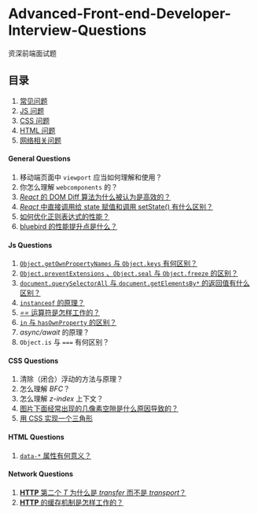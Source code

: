 # Advanced-Front-end-Developer-Interview-Questions

资深前端面试题

## 目录

 1. [常见问题](#general-questions) 
 1. [JS 问题](#js-questions) 
 1. [CSS 问题](#css-questions)
 1. [HTML 问题](#html-questions)
 1. [网络相关问题](#network-questions)

#### General Questions
 
 1. 移动端页面中 `viewport` 应当如何理解和使用？
 1. 你怎么理解 `webcomponents` 的？
 1. [_React_ 的 DOM Diff 算法为什么被认为是高效的？](http://www.jianshu.com/p/a2cc22779ec8)
 1. [_React_ 中直接调用给 state 赋值和调用 setState() 有什么区别？](https://medium.com/react-ecosystem/how-to-handle-state-in-react-6f2d3cd73a0c)
 1. [如何优化正则表达式的性能？](https://site-reliability.org/regular-expression-regex-performance-the-fundamental-guide-3d39e6af33af)
 1. [bluebird 的性能提升点是什么？](http://programmers.stackexchange.com/questions/278778/why-are-native-es6-promises-slower-and-more-memory-intensive-than-bluebird?answertab=votes#answer-279003)

#### Js Questions

 1. [`Object.getOwnPropertyNames` 与 `Object.keys` 有何区别？](http://jsbin.com/mibayi/edit?js,console)
 1. [`Object.preventExtensions` 、`Object.seal` 与 `Object.freeze` 的区别？](https://jsbin.com/kamowo/3/edit?html,js,output)
 1. [`document.querySelectorAll` 与 `document.getElementsBy*` 的返回值有什么区别？](https://jsbin.com/micuvigadi/edit?html,js,console)
 1. [`instanceof` 的原理？](http://jsbin.com/puxiyib/edit?html,js,console)
 1. [_==_ 运算符是怎样工作的？](http://yanni4night.com/2014/08/29/principle-==/)
 1. [`in` 与 `hasOwnProperty` 的区别？](http://jsbin.com/mumoho/edit?js,console)
 1. _async/await_ 的原理？
 1. `Object.is` 与 `===` 有何区别？

#### CSS Questions

 1. 清除（闭合）浮动的方法与原理？
 1. 怎么理解 _BFC_？
 1. 怎么理解 _z-index_ 上下文？
 1. [图片下面经常出现的几像素空隙是什么原因导致的？](http://jsbin.com/vociri/1/edit?html,css,js,output)
 1. [用 CSS 实现一个三角形](http://jsbin.com/qewiyaz/1/edit?html,css,output)

#### HTML Questions

 1. [`data-*` 属性有何意义？](https://developer.mozilla.org/en-US/docs/Web/API/HTMLElement/dataset)

#### Network Questions

 1. [__HTTP__ 第二个 _T_ 为什么是 _transfer_ 而不是 _transport_？](http://www.restpatterns.org/Articles/Why_HTTP_Isn't_A_Transport_Protocol)
 1. [__HTTP__ 的缓存机制是怎样工作的？](http://toutiao.com/i6263607838380130817/?iid=3816244648&app=news_article) 
